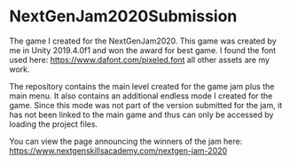 # NextGenJam2020Submission
The game I created for the NextGenJam2020. This game was created by me in Unity 2019.4.0f1 and won the award for best game. I found the font used here: https://www.dafont.com/pixeled.font all other assets are my work.

The repository contains the main level created for the game jam plus the main menu.
It also contains an additional endless mode I created for the game.
Since this mode was not part of the version submitted for the jam, it has not been linked to the main game and thus can only be accessed by loading the project files.

You can view the page announcing the winners of the jam here: https://www.nextgenskillsacademy.com/nextgen-jam-2020
